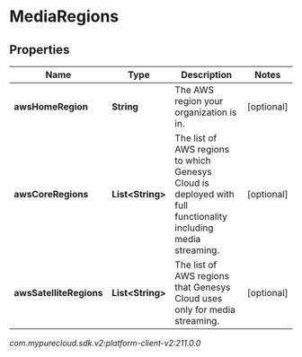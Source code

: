 # MediaRegions


## Properties

| Name | Type | Description | Notes |
| ------------ | ------------- | ------------- | ------------- |
| **awsHomeRegion** | **String** | The AWS region your organization is in. |  [optional] |
| **awsCoreRegions** | **List&lt;String&gt;** | The list of AWS regions to which Genesys Cloud is deployed with full functionality including media streaming. |  [optional] |
| **awsSatelliteRegions** | **List&lt;String&gt;** | The list of AWS regions that Genesys Cloud uses only for media streaming. |  [optional] |




_com.mypurecloud.sdk.v2:platform-client-v2:211.0.0_

